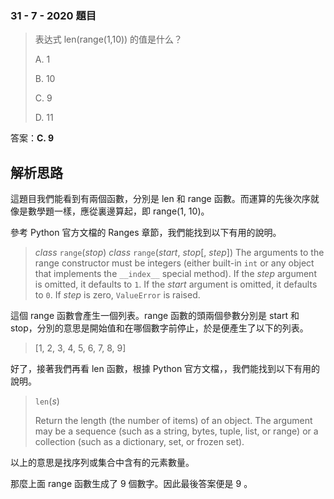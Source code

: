 ### 31 - 7 - 2020 題目

> 表达式 len(range(1,10)) 的值是什么？
>
> A. 1
>
> B. 10
>
> C. 9
>
> D. 11



答案：**C. 9**

## 解析思路

這題目我們能看到有兩個函數，分別是 len 和 range 函數。而運算的先後次序就像是數學題一樣，應從裏邊算起，即 range(1, 10)。

參考 Python 官方文檔的 Ranges 章節，我們能找到以下有用的說明。

> *class* `range`(*stop*)
>*class* `range`(*start*, *stop*[, *step*])
>The arguments to the range constructor must be integers (either built-in `int` or any object that implements the `__index__` special method). If the *step* argument is omitted, it defaults to `1`. If the *start* argument is omitted, it defaults to `0`. If *step* is zero, `ValueError` is raised.



這個 range 函數會產生一個列表。range 函數的頭兩個參數分別是 start 和 stop，分別的意思是開始值和在哪個數字前停止，於是便產生了以下的列表。

> [1, 2, 3, 4, 5, 6, 7, 8, 9]

好了，接著我們再看 len 函數，根據 Python 官方文檔，，我們能找到以下有用的說明。

> `len`(*s*)
>
> Return the length (the number of items) of an object. The argument may be a sequence (such as a string, bytes, tuple, list, or range) or a collection (such as a dictionary, set, or frozen set).

以上的意思是找序列或集合中含有的元素數量。

那麼上面 range 函數生成了 9 個數字。因此最後答案便是 9 。

